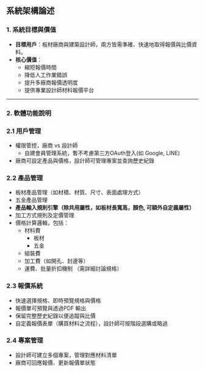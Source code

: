 系統架構論述
------

### 1\. 系統目標與價值

-   **目標用戶**：板材廠商與建築設計師，兩方皆需準確、快速地取得報價與比價資料。
-   **核心價值**：
    -   縮短報價時間
    -   降低人工作業錯誤
    -   提升多廠商報價透明度
    -   提供專業設計師材料報價平台

* * * * *

### 2\. 軟體功能說明

### 2.1 用戶管理

-   權限管控，廠商 vs 設計師
    -   自建會員管理系統，暫不考慮第三方OAuth登入(如 Google, LINE)
-   廠商可設定產品與價格，設計師可管理專案並查詢歷史紀錄

### 2.2 產品管理

-   板材產品管理（如材積、材質、尺寸、表面處理方式）
-   五金產品管理
-   **產品輸入規則引擎（除共用屬性，如板材長寬高，顏色, 可額外自定義屬性）**
-   加工方式規則及定價管理
-   價格計算邏輯，包括：
    -   材料費
        -   板材
        -   五金
    -   組裝費
    -   加工費（如開孔、封邊等）
    -   運費、批量折扣機制 （需詳細討論規格）

### 2.3 報價系統

-   快速選擇規格、即時預覽規格與價格
-   報價單可預覽與透過PDF 輸出
-   保留完整歷史紀錄以便追蹤與比價
-   自定義報價表單（購買材料之流程），設計師可按階段選購或略過

### 2.4 專案管理

-   設計師可建立多個專案，管理對應材料清單
-   廠商可回應報價、更新報價單狀態